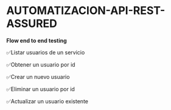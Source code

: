 # AUTOMATIZACION-API-REST-ASSURED

**Flow end to end testing**

 ✅Listar usuarios de un servicio
 
 ✅Obtener un usuario por id
 
 ✅Crear un nuevo usuario

 ✅Eliminar un usuario por id
 
 ✅Actualizar un usuario existente


